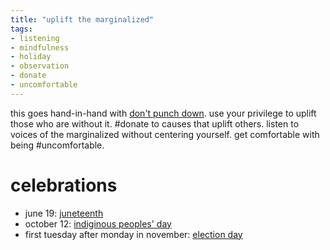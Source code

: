 ```yaml
---
title: "uplift the marginalized"
tags:
- listening
- mindfulness
- holiday
- observation
- donate
- uncomfortable
---
```


this goes hand-in-hand with [don't punch down](dont%20punch%20down.md). use your privilege to uplift those who are without it. #donate to causes that uplift others. listen to voices of the marginalized without centering yourself. get comfortable with being #uncomfortable.

# celebrations

- june 19: [juneteenth](juneteenth.md)
- october 12: [indiginous peoples' day](indiginous%20peoples'%20day.md)
- first tuesday after monday in november: [election day](election%20day.md)